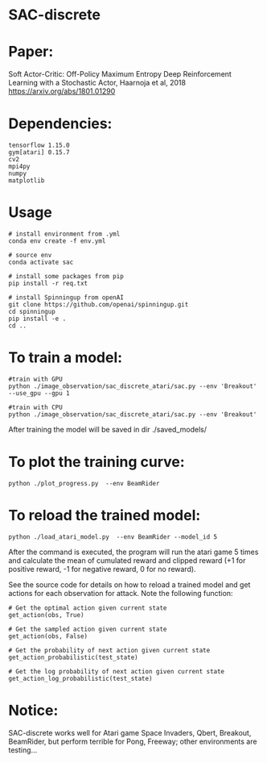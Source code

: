 # SAC-discrete


# Paper: 

Soft Actor-Critic: Off-Policy Maximum Entropy Deep Reinforcement Learning with a Stochastic Actor, Haarnoja et al, 2018 https://arxiv.org/abs/1801.01290


# Dependencies:
```
tensorflow 1.15.0
gym[atari] 0.15.7
cv2
mpi4py
numpy
matplotlib
```

# Usage
```
# install environment from .yml
conda env create -f env.yml

# source env
conda activate sac

# install some packages from pip
pip install -r req.txt

# install Spinningup from openAI
git clone https://github.com/openai/spinningup.git
cd spinningup
pip install -e .
cd ..
```


# To train a model:

```
#train with GPU
python ./image_observation/sac_discrete_atari/sac.py --env 'Breakout' --use_gpu --gpu 1

#train with CPU
python ./image_observation/sac_discrete_atari/sac.py --env 'Breakout'

```
After training the model will be saved in dir ./saved_models/

# To plot the training curve:
```
python ./plot_progress.py  --env BeamRider
```

# To reload the trained model:
```
python ./load_atari_model.py  --env BeamRider --model_id 5
```

After the command is executed, the program will run the atari game 5 times and calculate the mean of cumulated reward and clipped reward (+1 for positive reward, -1 for negative reward, 0 for no reward).

See the source code for details on how to reload a trained model and get actions for each observation for attack. Note the following function:
```
# Get the optimal action given current state
get_action(obs, True)

# Get the sampled action given current state
get_action(obs, False)

# Get the probability of next action given current state
get_action_probabilistic(test_state)

# Get the log probability of next action given current state
get_action_log_probabilistic(test_state)
```


# Notice:

SAC-discrete works well for Atari game Space Invaders, Qbert, Breakout, BeamRider, but perform terrible for Pong, Freeway; other environments are testing...